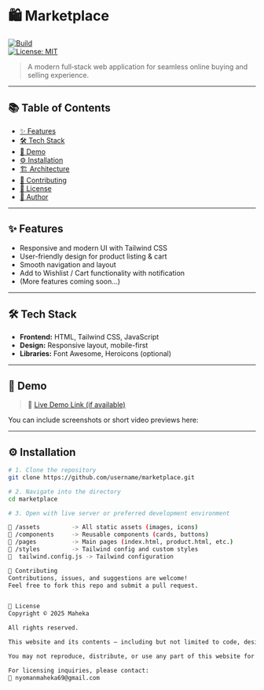 # 🛍️ Marketplace

[![Build](https://img.shields.io/badge/build-passing-brightgreen)](https://github.com/)  
[![License: MIT](https://img.shields.io/badge/license-Custom-blue)](#license)

> A modern full‑stack web application for seamless online buying and selling experience.

---

## 📚 Table of Contents

- [✨ Features](#-features)  
- [🛠 Tech Stack](#-tech-stack)  
- [📸 Demo](#-demo)  
- [⚙️ Installation](#-installation)  
- [🏗️ Architecture](#-architecture)  
- [🤝 Contributing](#-contributing)  
- [📄 License](#-license)  
- [👤 Author](#-author)

---

## ✨ Features

- Responsive and modern UI with Tailwind CSS  
- User-friendly design for product listing & cart  
- Smooth navigation and layout  
- Add to Wishlist / Cart functionality with notification  
- (More features coming soon...)

---

## 🛠 Tech Stack

- **Frontend:** HTML, Tailwind CSS, JavaScript  
- **Design:** Responsive layout, mobile-first  
- **Libraries:** Font Awesome, Heroicons (optional)

---

## 📸 Demo

> 🔗 [Live Demo Link (if available)](https://example.com)

You can include screenshots or short video previews here:


---

## ⚙️ Installation

```bash
# 1. Clone the repository
git clone https://github.com/username/marketplace.git

# 2. Navigate into the directory
cd marketplace

# 3. Open with live server or preferred development environment

📁 /assets         -> All static assets (images, icons)
📁 /components     -> Reusable components (cards, buttons)
📁 /pages          -> Main pages (index.html, product.html, etc.)
📁 /styles         -> Tailwind config and custom styles
📄  tailwind.config.js -> Tailwind configuration

🤝 Contributing
Contributions, issues, and suggestions are welcome!
Feel free to fork this repo and submit a pull request.


📄 License
Copyright © 2025 Maheka

All rights reserved.

This website and its contents — including but not limited to code, design, layout, and visuals — are the property of Maheka, unless otherwise noted.

You may not reproduce, distribute, or use any part of this website for commercial purposes without express permission.

For licensing inquiries, please contact:
📧 nyomanmaheka69@gmail.com

